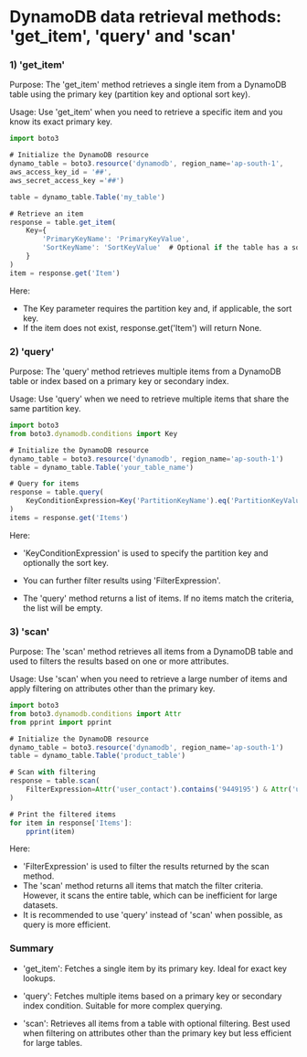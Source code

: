 
# DynamoDB data retrieval methods: 'get_item', 'query' and 'scan'

### 1) 'get_item' 




Purpose: The 'get_item' method retrieves a single item from a DynamoDB table using the primary key (partition key and optional sort key).




Usage: Use 'get_item' when you need to retrieve a specific item and you know its exact primary key.

```javascript
import boto3

# Initialize the DynamoDB resource
dynamo_table = boto3.resource('dynamodb', region_name='ap-south-1',
aws_access_key_id = '##', 
aws_secret_access_key ='##')

table = dynamo_table.Table('my_table')

# Retrieve an item
response = table.get_item(
    Key={
        'PrimaryKeyName': 'PrimaryKeyValue',
        'SortKeyName': 'SortKeyValue'  # Optional if the table has a sort key
    }
)
item = response.get('Item')
```

Here:
- The Key parameter requires the partition key and, if applicable, the sort key.
- If the item does not exist, response.get('Item') will return None.
### 2) 'query'

Purpose: The 'query' method retrieves multiple items from a DynamoDB table or index based on a primary key or secondary index.

Usage: Use 'query' when we need to retrieve multiple items that share the same partition key.

```javascript
import boto3
from boto3.dynamodb.conditions import Key

# Initialize the DynamoDB resource
dynamo_table = boto3.resource('dynamodb', region_name='ap-south-1')
table = dynamo_table.Table('your_table_name')

# Query for items
response = table.query(
    KeyConditionExpression=Key('PartitionKeyName').eq('PartitionKeyValue')
)
items = response.get('Items')

```
Here: 
- 'KeyConditionExpression' is used to specify the partition key and optionally the sort key.

- You can further filter results using 'FilterExpression'.

- The 'query' method returns a list of items. If no items match the criteria, the list will be empty. 
### 3) 'scan'
Purpose: The 'scan' method retrieves all items from a DynamoDB table and used to filters the results based on one or more attributes.


Usage: Use 'scan' when you need to retrieve a large number of items and apply filtering on attributes other than the primary key.

```javascript
import boto3
from boto3.dynamodb.conditions import Attr
from pprint import pprint

# Initialize the DynamoDB resource
dynamo_table = boto3.resource('dynamodb', region_name='ap-south-1')
table = dynamo_table.Table('product_table')

# Scan with filtering
response = table.scan(
    FilterExpression=Attr('user_contact').contains('9449195') & Attr('user_name').contains('Subi')
)

# Print the filtered items
for item in response['Items']:
    pprint(item)

```
Here: 
- 'FilterExpression' is used to filter the results returned by the scan method.
- The 'scan' method returns all items that match the filter criteria. However, it scans the entire table, which can be inefficient for large datasets.
- It is recommended to use 'query' instead of 'scan' when possible, as query is more efficient.
### Summary
- 'get_item': Fetches a single item by its primary key. Ideal for exact key lookups.

- 'query': Fetches multiple items based on a primary key or secondary index condition. Suitable for more complex querying.

- 'scan': Retrieves all items from a table with optional filtering. Best used when filtering on attributes other than the primary key but less efficient for large tables.
